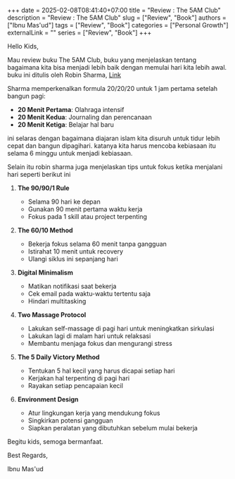 +++ 
date = 2025-02-08T08:41:40+07:00
title = "Review : The 5AM Club"
description = "Review : The 5AM Club"
slug = ["Review", "Book"]
authors = ["Ibnu Mas'ud"]
tags = ["Review", "Book"]
categories = ["Personal Growth"]
externalLink = ""
series = ["Review", "Book"]
+++

Hello Kids,

Mau review buku The 5AM Club, buku yang menjelaskan tentang bagaimana kita bisa menjadi lebih baik dengan memulai hari kita lebih awal.
buku ini ditulis oleh Robin Sharma, [Link](https://www.amazon.com/AM-Club-Morning-Elevate-Life/dp/1443456624)

Sharma memperkenalkan formula 20/20/20 untuk 1 jam pertama setelah bangun pagi:
- **20 Menit Pertama**: Olahraga intensif
- **20 Menit Kedua**: Journaling dan perencanaan
- **20 Menit Ketiga**: Belajar hal baru

ini selaras dengan bagaimana diajaran islam kita disuruh untuk tidur lebih cepat dan bangun dipagihari. katanya kita harus mencoba kebiasaan itu selama 6 minggu untuk menjadi kebiasaan.

Selain itu robin sharma juga menjelaskan tips untuk fokus ketika menjalani hari seperti berikut ini

1. **The 90/90/1 Rule**
   - Selama 90 hari ke depan
   - Gunakan 90 menit pertama waktu kerja
   - Fokus pada 1 skill atau project terpenting

2. **The 60/10 Method**
   - Bekerja fokus selama 60 menit tanpa gangguan
   - Istirahat 10 menit untuk recovery
   - Ulangi siklus ini sepanjang hari

3. **Digital Minimalism**
   - Matikan notifikasi saat bekerja
   - Cek email pada waktu-waktu tertentu saja
   - Hindari multitasking

4. **Two Massage Protocol**
   - Lakukan self-massage di pagi hari untuk meningkatkan sirkulasi
   - Lakukan lagi di malam hari untuk relaksasi
   - Membantu menjaga fokus dan mengurangi stress

5. **The 5 Daily Victory Method**
   - Tentukan 5 hal kecil yang harus dicapai setiap hari
   - Kerjakan hal terpenting di pagi hari
   - Rayakan setiap pencapaian kecil

6. **Environment Design**
   - Atur lingkungan kerja yang mendukung fokus
   - Singkirkan potensi gangguan
   - Siapkan peralatan yang dibutuhkan sebelum mulai bekerja

Begitu kids, semoga bermanfaat.

Best Regards,

Ibnu Mas'ud